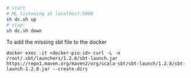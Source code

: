 
```bash
# start
# ML listening at localhost:5000
sh dc.sh up
# stop:
sh dc.sh down
```
To add the missing sbt file to the docker
```
docker exec -it <docker-pio-id> curl -L -o /root/.sbt/launchers/1.2.8/sbt-launch.jar https://repo1.maven.org/maven2/org/scala-sbt/sbt-launch/1.2.8/sbt-launch-1.2.8.jar --create-dirs
```